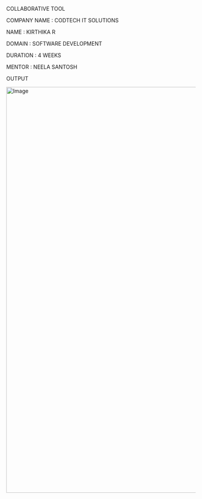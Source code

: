 COLLABORATIVE TOOL

COMPANY NAME : CODTECH IT SOLUTIONS

NAME : KIRTHIKA R

DOMAIN : SOFTWARE DEVELOPMENT

DURATION : 4 WEEKS

MENTOR : NEELA SANTOSH

OUTPUT

<img width="1920" height="1080" alt="Image" src="https://github.com/user-attachments/assets/3b362c03-1eeb-457d-8798-9e16dc726c67" />
